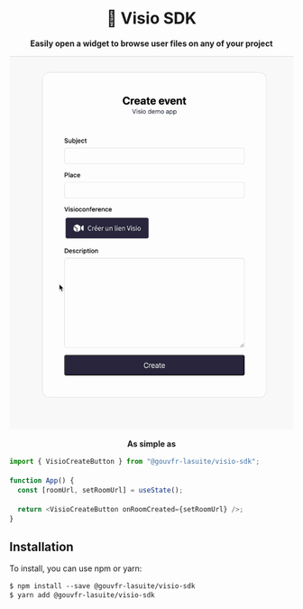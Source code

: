 <div align="center">

# 🎥 Visio SDK

**Easily open a widget to browse user files on any of your project**

<img src="docs/demo.gif" alt="" />

**As simple as**

</div>

```ts
import { VisioCreateButton } from "@gouvfr-lasuite/visio-sdk";

function App() {
  const [roomUrl, setRoomUrl] = useState();

  return <VisioCreateButton onRoomCreated={setRoomUrl} />;
}
```

## Installation

To install, you can use npm or yarn:

```
$ npm install --save @gouvfr-lasuite/visio-sdk
$ yarn add @gouvfr-lasuite/visio-sdk
```
